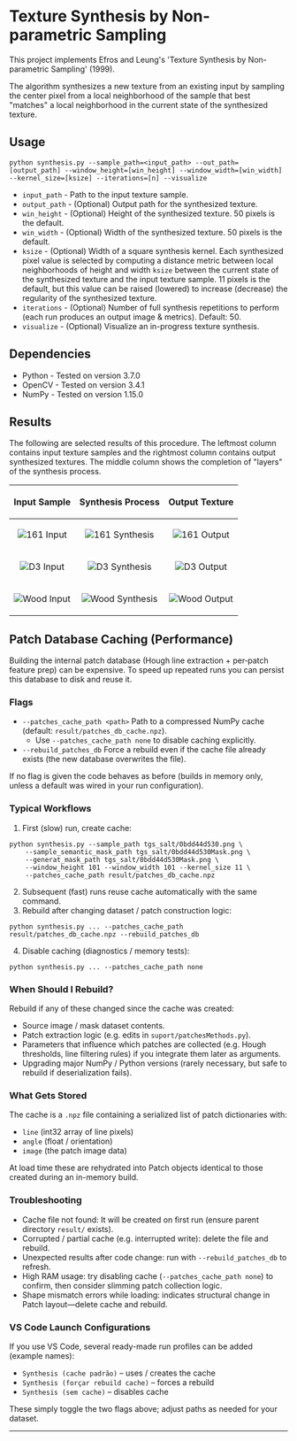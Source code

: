 # Texture Synthesis by Non-parametric Sampling

This project implements Efros and Leung's 'Texture Synthesis by Non-parametric Sampling' (1999).

The algorithm synthesizes a new texture from an existing input by sampling the center pixel from a local neighborhood of the sample that best "matches" a local neighborhood in the current state of the synthesized texture.

## Usage

`python synthesis.py --sample_path=<input_path> --out_path=[output_path] --window_height=[win_height] --window_width=[win_width] --kernel_size=[ksize] --iterations=[n] --visualize`

* `input_path` - Path to the input texture sample.
* `output_path` - (Optional) Output path for the synthesized texture.
* `win_height` - (Optional) Height of the synthesized texture. 50 pixels is the default.
* `win_width` - (Optional) Width of the synthesized texture. 50 pixels is the default.
* `ksize` - (Optional) Width of a square synthesis kernel. Each synthesized pixel value is selected by computing a distance metric between local neighborhoods of height and width `ksize` between the current state of the synthesized texture and the input texture sample. 11 pixels is the default, but this value can be raised (lowered) to increase (decrease) the regularity of the synthesized texture.
* `iterations` - (Optional) Number of full synthesis repetitions to perform (each run produces an output image & metrics). Default: 50.
* `visualize` - (Optional) Visualize an in-progress texture synthesis.

## Dependencies

* Python - Tested on version 3.7.0
* OpenCV - Tested on version 3.4.1
* NumPy - Tested on version 1.15.0

## Results

The following are selected results of this procedure. The leftmost column contains input texture samples and the rightmost column contains output synthesized textures. The middle column shows the completion of "layers" of the synthesis process.

| <p align="center"> Input Sample </p> | <p align="center"> Synthesis Process </p> | <p align="center"> Output Texture </p>
| ------------ | ------------- | --------------
| <p align="center">![161 Input](examples/161.jpg)  </p> | <p align="center"> ![161 Synthesis](examples/161.gif) </p> | <p align="center"> ![161 Output](examples/161_out.jpg) </p>
| <p align="center">![D3 Input](examples/D3.jpg) </p> | <p align="center"> ![D3 Synthesis](examples/D3.gif) </p> | <p align="center"> ![D3 Output](examples/D3_out.jpg) </p>
| <p align="center">![Wood Input](examples/wood.jpg) </p> | <p align="center"> ![Wood Synthesis](examples/wood.gif) </p> | <p align="center"> ![Wood Output](examples/wood_out.jpg) </p>

## Patch Database Caching (Performance)

Building the internal patch database (Hough line extraction + per‑patch feature prep) can be expensive. To speed up repeated runs you can persist this database to disk and reuse it.

### Flags

* `--patches_cache_path <path>`  Path to a compressed NumPy cache (default: `result/patches_db_cache.npz`).
	* Use `--patches_cache_path none` to disable caching explicitly.
* `--rebuild_patches_db`  Force a rebuild even if the cache file already exists (the new database overwrites the file).

If no flag is given the code behaves as before (builds in memory only, unless a default was wired in your run configuration).

### Typical Workflows

1. First (slow) run, create cache:
```
python synthesis.py --sample_path tgs_salt/0bdd44d530.png \
	--sample_semantic_mask_path tgs_salt/0bdd44d530Mask.png \
	--generat_mask_path tgs_salt/0bdd44d530Mask.png \
	--window_height 101 --window_width 101 --kernel_size 11 \
	--patches_cache_path result/patches_db_cache.npz
```
2. Subsequent (fast) runs reuse cache automatically with the same command.
3. Rebuild after changing dataset / patch construction logic:
```
python synthesis.py ... --patches_cache_path result/patches_db_cache.npz --rebuild_patches_db
```
4. Disable caching (diagnostics / memory tests):
```
python synthesis.py ... --patches_cache_path none
```

### When Should I Rebuild?
Rebuild if any of these changed since the cache was created:
* Source image / mask dataset contents.
* Patch extraction logic (e.g. edits in `suport/patchesMethods.py`).
* Parameters that influence which patches are collected (e.g. Hough thresholds, line filtering rules) if you integrate them later as arguments.
* Upgrading major NumPy / Python versions (rarely necessary, but safe to rebuild if deserialization fails).

### What Gets Stored
The cache is a `.npz` file containing a serialized list of patch dictionaries with:
* `line` (int32 array of line pixels)
* `angle` (float / orientation)
* `image` (the patch image data)

At load time these are rehydrated into Patch objects identical to those created during an in-memory build.

### Troubleshooting
* Cache file not found: It will be created on first run (ensure parent directory `result/` exists).
* Corrupted / partial cache (e.g. interrupted write): delete the file and rebuild.
* Unexpected results after code change: run with `--rebuild_patches_db` to refresh.
* High RAM usage: try disabling cache (`--patches_cache_path none`) to confirm, then consider slimming patch collection logic.
* Shape mismatch errors while loading: indicates structural change in Patch layout—delete cache and rebuild.

### VS Code Launch Configurations
If you use VS Code, several ready-made run profiles can be added (example names):
* `Synthesis (cache padrão)` – uses / creates the cache
* `Synthesis (forçar rebuild cache)` – forces a rebuild
* `Synthesis (sem cache)` – disables cache

These simply toggle the two flags above; adjust paths as needed for your dataset.

---